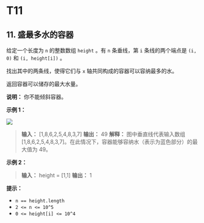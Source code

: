 # T11

## 11. 盛最多水的容器 

给定一个长度为 `n` 的整数数组 `height` 。有 `n` 条垂线，第 `i` 条线的两个端点是 `(i, 0)` 和 `(i, height[i])` 。

找出其中的两条线，使得它们与 `x` 轴共同构成的容器可以容纳最多的水。

返回容器可以储存的最大水量。

**说明：** 你不能倾斜容器。

**示例 1：** 

![](Z:\Public\images\question_11.jpg)

> **输入：** \[1,8,6,2,5,4,8,3,7]
> **输出：** 49 
> **解释：** 图中垂直线代表输入数组 \[1,8,6,2,5,4,8,3,7]。在此情况下，容器能够容纳水（表示为蓝色部分）的最大值为 49。

**示例 2：** 

> **输入：** height = \[1,1]
> **输出：** 1
>

**提示：** 

*   `n == height.length`
*   `2 <= n <= 10^5`
*   `0 <= height[i] <= 10^4`